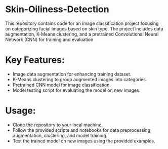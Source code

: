 # Skin-Oiliness-Detection
This repository contains code for an image classification project focusing on categorizing facial images based on skin type. The project includes data augmentation, K-Means clustering, and a pretrained Convolutional Neural Network (CNN) for training and evaluation

# Key Features:

  * Image data augmentation for enhancing training dataset.
  * K-Means clustering to group augmented images into categories.
  * Pretrained CNN model for image classification.
  * Model testing script for evaluating the model on new images.

# Usage:
 * Clone the repository to your local machine.
 * Follow the provided scripts and notebooks for data preprocessing, augmentation, clustering, and model training.
 * Test the trained model on new images using the provided examples.
